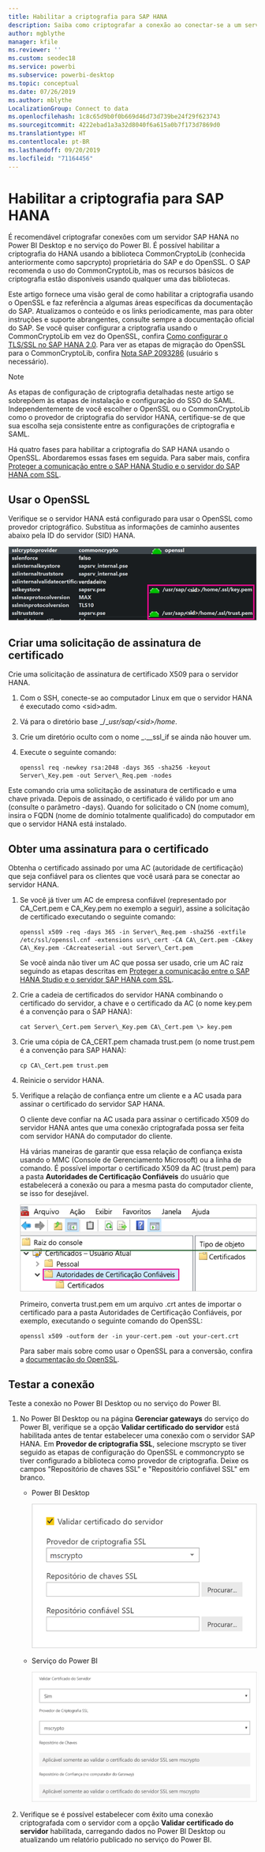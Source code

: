 ```yaml
---
title: Habilitar a criptografia para SAP HANA
description: Saiba como criptografar a conexão ao conectar-se a um servidor HANA no Power BI usando o SSO de SAML.
author: mgblythe
manager: kfile
ms.reviewer: ''
ms.custom: seodec18
ms.service: powerbi
ms.subservice: powerbi-desktop
ms.topic: conceptual
ms.date: 07/26/2019
ms.author: mblythe
LocalizationGroup: Connect to data
ms.openlocfilehash: 1c8c65d9b0f0b669d46d73d739be24f29f623743
ms.sourcegitcommit: 4222ebad1a3a32d8040f6a615a0b7f173d7869d0
ms.translationtype: HT
ms.contentlocale: pt-BR
ms.lasthandoff: 09/20/2019
ms.locfileid: "71164456"
---
```

# <a name="enable-encryption-for-sap-hana"></a>Habilitar a criptografia para SAP HANA

É recomendável criptografar conexões com um servidor SAP HANA no Power BI Desktop e no serviço do Power BI. É possível habilitar a criptografia do HANA usando a biblioteca CommonCryptoLib (conhecida anteriormente como sapcrypto) proprietária do SAP e do OpenSSL. O SAP recomenda o uso do CommonCryptoLib, mas os recursos básicos de criptografia estão disponíveis usando qualquer uma das bibliotecas.

Este artigo fornece uma visão geral de como habilitar a criptografia usando o OpenSSL e faz referência a algumas áreas específicas da documentação do SAP. Atualizamos o conteúdo e os links periodicamente, mas para obter instruções e suporte abrangentes, consulte sempre a documentação oficial do SAP. Se você quiser configurar a criptografia usando o CommonCryptoLib em vez do OpenSSL, confira [Como configurar o TLS/SSL no SAP HANA 2.0](https://blogs.sap.com/2018/11/13/how-to-configure-tlsssl-in-sap-hana-2.0/). Para ver as etapas de migração do OpenSSL para o CommonCryptoLib, confira [Nota SAP 2093286](https://launchpad.support.sap.com/#/notes/2093286) (usuário s necessário).

> [!NOTE]
> As etapas de configuração de criptografia detalhadas neste artigo se sobrepõem às etapas de instalação e configuração do SSO do SAML. Independentemente de você escolher o OpenSSL ou o CommonCryptoLib como o provedor de criptografia do servidor HANA, certifique-se de que sua escolha seja consistente entre as configurações de criptografia e SAML.

Há quatro fases para habilitar a criptografia do SAP HANA usando o OpenSSL. Abordaremos essas fases em seguida.  Para saber mais, confira [Proteger a comunicação entre o SAP HANA Studio e o servidor do SAP HANA com SSL](https://blogs.sap.com/2015/09/28/securing-the-communication-between-sap-hana-studio-and-sap-hana-server-through-ssl/).

## <a name="use-openssl"></a>Usar o OpenSSL

Verifique se o servidor HANA está configurado para usar o OpenSSL como provedor criptográfico. Substitua as informações de caminho ausentes abaixo pela ID do servidor (SID) HANA.

![Provedor criptográfico do OpenSSL](media/desktop-sap-hana-encryption/ssl-crypto-provider.png)

## <a name="create-a-certificate-signing-request"></a>Criar uma solicitação de assinatura de certificado

Crie uma solicitação de assinatura de certificado X509 para o servidor HANA.

1. Com o SSH, conecte-se ao computador Linux em que o servidor HANA é executado como \<sid\>adm.

1. Vá para o diretório base _/__usr/sap/\<sid\>/home_.

1. Crie um diretório oculto com o nome _.__ssl_if se ainda não houver um.

1. Execute o seguinte comando:

    ```
    openssl req -newkey rsa:2048 -days 365 -sha256 -keyout Server\_Key.pem -out Server\_Req.pem -nodes
    ```

Este comando cria uma solicitação de assinatura de certificado e uma chave privada. Depois de assinado, o certificado é válido por um ano (consulte o parâmetro -days). Quando for solicitado o CN (nome comum), insira o FQDN (nome de domínio totalmente qualificado) do computador em que o servidor HANA está instalado.

## <a name="get-the-certificate-signed"></a>Obter uma assinatura para o certificado

Obtenha o certificado assinado por uma AC (autoridade de certificação) que seja confiável para os clientes que você usará para se conectar ao servidor HANA.

1. Se você já tiver um AC de empresa confiável (representado por CA\_Cert.pem e CA\_Key.pem no exemplo a seguir), assine a solicitação de certificado executando o seguinte comando:

    ```
    openssl x509 -req -days 365 -in Server\_Req.pem -sha256 -extfile /etc/ssl/openssl.cnf -extensions usr\_cert -CA CA\_Cert.pem -CAkey CA\_Key.pem -CAcreateserial -out Server\_Cert.pem
    ```

    Se você ainda não tiver um AC que possa ser usado, crie um AC raiz seguindo as etapas descritas em [Proteger a comunicação entre o SAP HANA Studio e o servidor SAP HANA com SSL](https://blogs.sap.com/2015/09/28/securing-the-communication-between-sap-hana-studio-and-sap-hana-server-through-ssl/).

1. Crie a cadeia de certificados do servidor HANA combinando o certificado do servidor, a chave e o certificado da AC (o nome key.pem é a convenção para o SAP HANA):

    ```
    cat Server\_Cert.pem Server\_Key.pem CA\_Cert.pem \> key.pem
    ```

1. Crie uma cópia de CA\_CERT.pem chamada trust.pem (o nome trust.pem é a convenção para SAP HANA):

    ```
    cp CA\_Cert.pem trust.pem
    ```

1. Reinicie o servidor HANA.

1. Verifique a relação de confiança entre um cliente e a AC usada para assinar o certificado do servidor SAP HANA.

    O cliente deve confiar na AC usada para assinar o certificado X509 do servidor HANA antes que uma conexão criptografada possa ser feita com servidor HANA do computador do cliente.

    Há várias maneiras de garantir que essa relação de confiança exista usando o MMC (Console de Gerenciamento Microsoft) ou a linha de comando. É possível importar o certificado X509 da AC (trust.pem) para a pasta **Autoridades de Certificação Confiáveis** do usuário que estabelecerá a conexão ou para a mesma pasta do computador cliente, se isso for desejável.

    ![Pasta Autoridades de Certificação Confiáveis](media/desktop-sap-hana-encryption/trusted-root-certification.png)

    Primeiro, converta trust.pem em um arquivo .crt antes de importar o certificado para a pasta Autoridades de Certificação Confiáveis, por exemplo, executando o seguinte comando do OpenSSL:

    ```
    openssl x509 -outform der -in your-cert.pem -out your-cert.crt
    ```
    
    Para saber mais sobre como usar o OpenSSL para a conversão, confira a [documentação do OpenSSL](https://www.openssl.org/docs/manmaster/man1/x509.html).

## <a name="test-the-connection"></a>Testar a conexão

Teste a conexão no Power BI Desktop ou no serviço do Power BI.

1. No Power BI Desktop ou na página **Gerenciar gateways** do serviço do Power BI, verifique se a opção **Validar certificado do servidor** está habilitada antes de tentar estabelecer uma conexão com o servidor SAP HANA. Em **Provedor de criptografia SSL**, selecione mscrypto se tiver seguido as etapas de configuração do OpenSSL e commoncrypto se tiver configurado a biblioteca como provedor de criptografia. Deixe os campos "Repositório de chaves SSL" e "Repositório confiável SSL" em branco.

    - Power BI Desktop

        ![Validar certificado do servidor – serviço](media/desktop-sap-hana-encryption/validate-server-certificate-service.png)

    - Serviço do Power BI

        ![Validar certificado do servidor – Desktop](media/desktop-sap-hana-encryption/validate-server-certificate-desktop.png)

1. Verifique se é possível estabelecer com êxito uma conexão criptografada com o servidor com a opção **Validar certificado do servidor** habilitada, carregando dados no Power BI Desktop ou atualizando um relatório publicado no serviço do Power BI.
